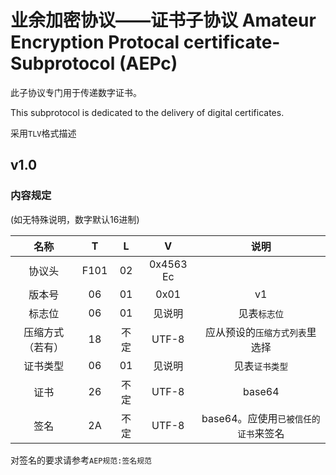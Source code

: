 # 业余加密协议——证书子协议 Amateur Encryption Protocal certificate-Subprotocol (AEPc)
此子协议专门用于传递数字证书。

This subprotocol is dedicated to the delivery of digital certificates.

采用`TLV`格式描述

## v1.0
### 内容规定
(如无特殊说明，数字默认16进制)

| 名称 | T | L | V | 说明 |
|:-------:|:----:|:---:|:----:|:----:|
| 协议头 | F101  | 02 | 0x4563 Ec|  |
| 版本号 | 06 | 01 | 0x01 | v1 |
| 标志位 | 06 | 01 | 见说明 | 见表`标志位` |
| 压缩方式（若有） | 18 | 不定 | UTF-8 | 应从预设的`压缩方式列表`里选择 |
| 证书类型 | 06 | 01 | 见说明 | 见表`证书类型` |
| 证书 | 26 | 不定 | UTF-8 | base64 |
| 签名 | 2A | 不定 | UTF-8 | base64。应使用`已被信任的证书`来签名 |

对签名的要求请参考`AEP规范:签名规范`